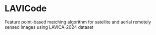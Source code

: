 # LAVICode
Feature point-based matching algorithm for satellite and aerial remotely sensed images using LAVICA-2024 dataset
